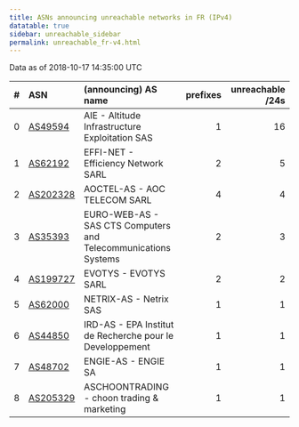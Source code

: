 ```yaml
---
title: ASNs announcing unreachable networks in FR (IPv4)
datatable: true
sidebar: unreachable_sidebar
permalink: unreachable_fr-v4.html
---
```


Data as of 2018-10-17 14:35:00 UTC


<div class="datatable-begin"></div>

|   # | ASN                                      | (announcing) AS name                                           |   prefixes |   unreachable /24s |
|----:|:-----------------------------------------|:---------------------------------------------------------------|-----------:|-------------------:|
|   0 | [AS49594](unreachable_AS49594-v4.html)   | AIE - Altitude Infrastructure Exploitation SAS                 |          1 |                 16 |
|   1 | [AS62192](unreachable_AS62192-v4.html)   | EFFI-NET - Efficiency Network SARL                             |          2 |                  5 |
|   2 | [AS202328](unreachable_AS202328-v4.html) | AOCTEL-AS - AOC TELECOM SARL                                   |          4 |                  4 |
|   3 | [AS35393](unreachable_AS35393-v4.html)   | EURO-WEB-AS - SAS CTS Computers and Telecommunications Systems |          2 |                  3 |
|   4 | [AS199727](unreachable_AS199727-v4.html) | EVOTYS - EVOTYS SARL                                           |          2 |                  2 |
|   5 | [AS62000](unreachable_AS62000-v4.html)   | NETRIX-AS - Netrix SAS                                         |          1 |                  1 |
|   6 | [AS44850](unreachable_AS44850-v4.html)   | IRD-AS - EPA Institut de Recherche pour le Developpement       |          1 |                  1 |
|   7 | [AS48702](unreachable_AS48702-v4.html)   | ENGIE-AS - ENGIE SA                                            |          1 |                  1 |
|   8 | [AS205329](unreachable_AS205329-v4.html) | ASCHOONTRADING - choon trading &amp; marketing                 |          1 |                  1 |

<div class="datatable-end"></div>